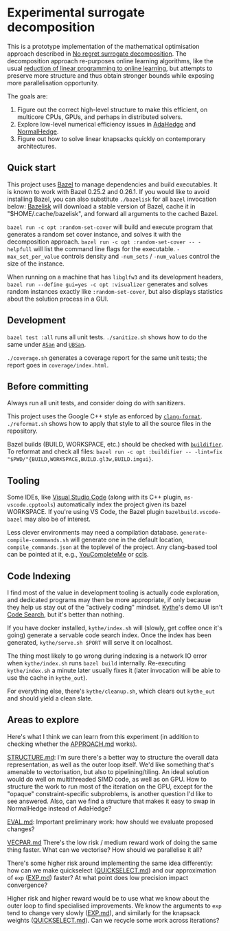 Experimental surrogate decomposition
====================================

This is a prototype implementation of the mathematical optimisation
approach described in
[No regret surrogate decomposition](https://www.authorea.com/users/2541/articles/324048-no-regret-surrogate-decomposition?access_token=7PRDD1XaWLjc8wglr1_PLg).
The decomposition approach re-purposes online learning algorithms,
like the usual [reduction of linear programming to online learning](https://pvk.ca/Blog/2019/04/23/fractional-set-covering-with-experts/),
but attempts to preserve more structure and thus obtain stronger
bounds while exposing more parallelisation opportunity.

The goals are:

1. Figure out the correct high-level structure to make this efficient,
   on multicore CPUs, GPUs, and perhaps in distributed solvers.
2. Explore low-level numerical efficiency issues in
   [AdaHedge](https://arxiv.org/abs/1301.0534) and
   [NormalHedge](https://arxiv.org/abs/1502.05934).
3. Figure out how to solve linear knapsacks quickly on contemporary
   architectures.

Quick start
-----------

This project uses [Bazel](https://bazel.build/) to manage dependencies
and build executables.  It is known to work with Bazel 0.25.2 and
0.26.1.  If you would like to avoid installing Bazel, you can also
substitute `./bazelisk` for all `bazel` invocation below:
[Bazelisk](https://github.com/bazelbuild/bazelisk) will download a
stable version of Bazel, cache it in "$HOME/.cache/bazelisk", and
forward all arguments to the cached Bazel.

`bazel run -c opt :random-set-cover` will build and execute program
that generates a random set cover instance, and solves it with the
decomposition approach.  `bazel run -c opt :random-set-cover --
-helpfull` will list the command line flags for the executable.
`-max_set_per_value` controls density and `-num_sets` / `-num_values`
control the size of the instance.

When running on a machine that has `libglfw3` and its development
headers, `bazel run --define gui=yes -c opt :visualizer` generates and
solves random instances exactly like `:random-set-cover`, but also
displays statistics about the solution process in a GUI.

Development
-----------

`bazel test :all` runs all unit tests.  `./sanitize.sh` shows how to
do the same under
[`ASan`](https://clang.llvm.org/docs/AddressSanitizer.html) and
[`UBSan`](https://clang.llvm.org/docs/UndefinedBehaviorSanitizer.html).

`./coverage.sh` generates a coverage report for the same unit tests;
the report goes in `coverage/index.html`.

Before committing
-----------------

Always run all unit tests, and consider doing do with sanitizers.

This project uses the Google C++ style as enforced by
[`clang-format`](https://clang.llvm.org/docs/ClangFormat.html).
`./reformat.sh` shows how to apply that style to all the source files
in the repository.

Bazel builds (BUILD, WORKSPACE, etc.) should be checked with
[`buildifier`](https://github.com/bazelbuild/buildtools).  To reformat
and check all files: `bazel run -c opt :buildifier -- -lint=fix
"$PWD/"{BUILD,WORKSPACE,BUILD.gl3w,BUILD.imgui}`.

Tooling
-------

Some IDEs, like [Visual Studio Code](https://code.visualstudio.com/)
(along with its C++ plugin, `ms-vscode.cpptools`) automatically index
the project given its bazel WORKSPACE.  If you're using VS Code, the
Bazel plugin `bazelbuild.vscode-bazel` may also be of interest.

Less clever environments may need a compilation database.
`generate-compile-commmands.sh` will generate one in the default
location, `compile_commands.json` at the toplevel of the project.  Any
clang-based tool can be pointed at it, e.g.,
[YouCompleteMe](https://github.com/Valloric/YouCompleteMe) or
[ccls](https://github.com/MaskRay/emacs-ccls).

Code Indexing
-------------

I find most of the value in development tooling is actually code
exploration, and dedicated programs may then be more appropriate, if
only because they help us stay out of the "actively coding" mindset.
[Kythe](https://kythe.io/)'s demo UI isn't [Code
Search](https://cs.chromium.org/), but it's better than nothing.

If you have docker installed, `kythe/index.sh` will (slowly, get
coffee once it's going) generate a servable code search index.  Once
the index has been generated, `kythe/serve.sh $PORT` will serve it on
localhost.

The thing most likely to go wrong during indexing is a network IO
error when `kythe/index.sh` runs `bazel build` internally.
Re-executing `kythe/index.sh` a minute later usually fixes it (later
invocation will be able to use the cache in `kythe_out`).

For everything else, there's `kythe/cleanup.sh`, which clears out
`kythe_out` and should yield a clean slate.

Areas to explore
----------------

Here's what I think we can learn from this experiment (in addition to
checking whether the [APPROACH.md](APPROACH.md) works).

[STRUCTURE.md](STRUCTURE.md): I'm sure there's a better way to
structure the overall data representation, as well as the outer loop
itself.  We'd like something that's amenable to vectorisation, but
also to pipelining/tiling.  An ideal solution would do well on
multithreaded SIMD code, as well as on GPU.  How to structure the work
to run most of the iteration on the GPU, except for the "opaque"
constraint-specific subproblems, is another question I'd like to see
answered.  Also, can we find a structure that makes it easy to swap in
NormalHedge instead of AdaHedge?

[EVAL.md](EVAL.md): Important preliminary work: how should we evaluate
proposed changes?

[VECPAR.md](VECPAR.md) There's the low risk / medium reward work of
doing the same thing faster.  What can we vectorise? How should we
parallelise it all?

There's some higher risk around implementing the same idea
differently: how can we make quickselect
([QUICKSELECT.md](QUICKSELECT.md)) and our approximation of `exp`
([EXP.md](EXP.md)) faster?  At what point does low precision impact
convergence?

Higher risk and higher reward would be to use what we know about the
outer loop to find specialised improvements.  We know the arguments to
`exp` tend to change very slowly ([EXP.md](EXP.md)), and similarly for
the knapsack weights ([QUICKSELECT.md](QUICKSELECT.md)).  Can we
recycle some work across iterations?
